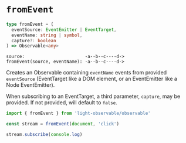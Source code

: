# `fromEvent`
```typescript
type fromEvent = (
  eventSource: EventEmitter | EventTarget,
  eventName: string | symbol,
  capture?: boolean
) => Observable<any>
```

```
source:                       -a--b--c----d->
fromEvent(source, eventName): -a--b--c----d->
```

Creates an Observable containing `eventName` events from provided `eventSource` (EventTarget like a DOM element, or an EventEmitter like a Node EventEmitter).

When subscribing to an EventTarget, a third parameter, `capture`, may be provided. If not provided, will default to `false`.
```typescript
import { fromEvent } from 'light-observable/observable'

const stream = fromEvent(document, 'click')

stream.subscribe(console.log)
```
